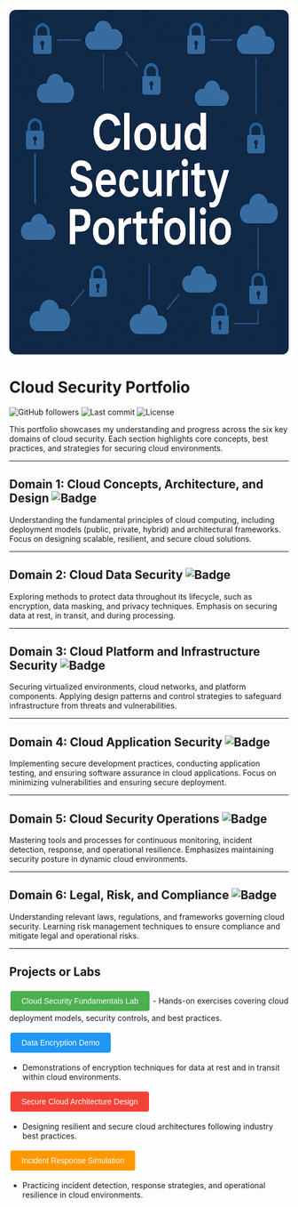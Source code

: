 


<!DOCTYPE html>
<html lang="en">
<head>
  <meta charset="UTF-8" />
  <meta name="viewport" content="width=device-width, initial-scale=1.0"/>
  <link rel="stylesheet" href="styles.css" />
</head>
<body>
  <p align="center">
  <img src="cloud_security_portfolio.png" alt="Cloud Security Portfolio" style="width: 1020px; height: 620px; border-radius: 12px;" />
</p>
</body>
</html>


# Cloud Security Portfolio

![GitHub followers](https://img.shields.io/github/followers/yourusername?style=social) ![Last commit](https://img.shields.io/github/last-commit/yourusername/your-repo) ![License](https://img.shields.io/github/license/yourusername/your-repo)

This portfolio showcases my understanding and progress across the six key domains of cloud security. Each section highlights core concepts, best practices, and strategies for securing cloud environments.

---

## Domain 1: Cloud Concepts, Architecture, and Design ![Badge](https://img.shields.io/badge/Cloud%20Concepts-Architecture-brightblue?style=for-the-badge&logo=cloud)

Understanding the fundamental principles of cloud computing, including deployment models (public, private, hybrid) and architectural frameworks. Focus on designing scalable, resilient, and secure cloud solutions.

---

## Domain 2: Cloud Data Security ![Badge](https://img.shields.io/badge/Data%20Security-Protection-blue?style=for-the-badge&logo=security)

Exploring methods to protect data throughout its lifecycle, such as encryption, data masking, and privacy techniques. Emphasis on securing data at rest, in transit, and during processing.

---

## Domain 3: Cloud Platform and Infrastructure Security ![Badge](https://img.shields.io/badge/Platform%20&%20Infra-Security-orange?style=for-the-badge&logo=shield)

Securing virtualized environments, cloud networks, and platform components. Applying design patterns and control strategies to safeguard infrastructure from threats and vulnerabilities.

---

## Domain 4: Cloud Application Security ![Badge](https://img.shields.io/badge/Application-Dev-red?style=for-the-badge&logo=code)

Implementing secure development practices, conducting application testing, and ensuring software assurance in cloud applications. Focus on minimizing vulnerabilities and ensuring secure deployment.

---

## Domain 5: Cloud Security Operations ![Badge](https://img.shields.io/badge/Operations-Monitoring-yellow?style=for-the-badge&logo=eye)

Mastering tools and processes for continuous monitoring, incident detection, response, and operational resilience. Emphasizes maintaining security posture in dynamic cloud environments.

---

## Domain 6: Legal, Risk, and Compliance ![Badge](https://img.shields.io/badge/Legal-Risk-green?style=for-the-badge&logo=gavel)

Understanding relevant laws, regulations, and frameworks governing cloud security. Learning risk management techniques to ensure compliance and mitigate legal and operational risks.

---

## Projects or Labs

<!-- Cloud Security Fundamentals Lab -->
<a href="projects-labs.md#cloud-security-fundamentals-lab" target="_blank" style="text-decoration:none;">
  <button style="background-color:#4CAF50; border:none; color:white; padding:10px 20px; text-align:center; font-size:14px; margin:4px 2px; cursor:pointer; border-radius:4px;">
    Cloud Security Fundamentals Lab
  </button>
</a>
- Hands-on exercises covering cloud deployment models, security controls, and best practices.

<!-- Data Encryption Demo -->
<a href="Cloud-Security-Portfolio
/projects-labs.md#data-encryption-demo" target="_blank" style="text-decoration:none;">
  <button style="background-color:#2196F3; border:none; color:white; padding:10px 20px; text-align:center; font-size:14px; margin:4px 2px; cursor:pointer; border-radius:4px;">
    Data Encryption Demo
  </button>
</a>
- Demonstrations of encryption techniques for data at rest and in transit within cloud environments.

<!-- Secure Cloud Architecture Design -->
<a href="Cloud-Security-Portfolio
/projects-labs.md#secure-cloud-architecture-design" target="_blank" style="text-decoration:none;">
  <button style="background-color:#f44336; border:none; color:white; padding:10px 20px; text-align:center; font-size:14px; margin:4px 2px; cursor:pointer; border-radius:4px;">
    Secure Cloud Architecture Design
  </button>
</a>
- Designing resilient and secure cloud architectures following industry best practices.

<!-- Incident Response Simulation -->
<a href="Cloud-Security-Portfolio
/projects-labs.md#incident-response-simulation" target="_blank" style="text-decoration:none;">
  <button style="background-color:#ff9800; border:none; color:white; padding:10px 20px; text-align:center; font-size:14px; margin:4px 2px; cursor:pointer; border-radius:4px;">
    Incident Response Simulation
  </button>
</a>
- Practicing incident detection, response strategies, and operational resilience in cloud environments.
